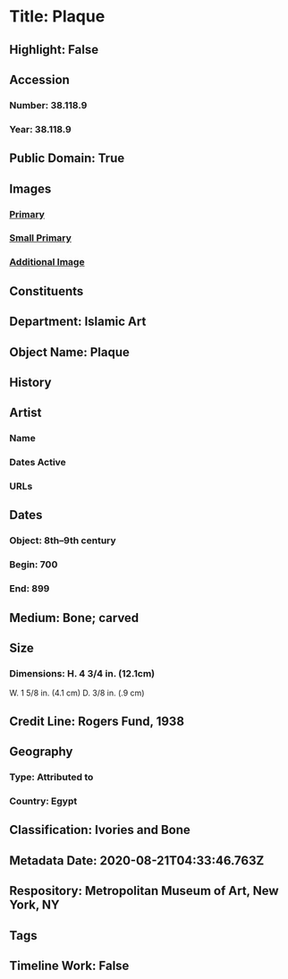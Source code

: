 # Title: Plaque
## Highlight: False
## Accession
### Number: 38.118.9
### Year: 38.118.9
## Public Domain: True
## Images
### [Primary](https://images.metmuseum.org/CRDImages/is/original/sf38-118-9a.jpg)
### [Small Primary](https://images.metmuseum.org/CRDImages/is/web-large/sf38-118-9a.jpg)
### [Additional Image](https://images.metmuseum.org/CRDImages/is/original/sf38-118-9b.jpg)
## Constituents
## Department: Islamic Art
## Object Name: Plaque
## History
## Artist
### Name
### Dates Active
### URLs
## Dates
### Object: 8th–9th century
### Begin: 700
### End: 899
## Medium: Bone; carved
## Size
### Dimensions: H. 4 3/4 in. (12.1cm)
W. 1 5/8 in. (4.1 cm)
D. 3/8 in. (.9 cm)
## Credit Line: Rogers Fund, 1938
## Geography
### Type: Attributed to
### Country: Egypt
## Classification: Ivories and Bone
## Metadata Date: 2020-08-21T04:33:46.763Z
## Respository: Metropolitan Museum of Art, New York, NY
## Tags
## Timeline Work: False